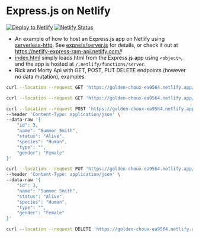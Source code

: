 # Express.js on Netlify 
[![Deploy to Netlify](https://www.netlify.com/img/deploy/button.svg)](https://app.netlify.com/start/deploy?repository=https://github.com/btovee/netlify-express-ram-api) [![Netlify Status](https://api.netlify.com/api/v1/badges/e40cd351-83aa-4450-81db-36a5647312f9/deploy-status)](https://app.netlify.com/sites/golden-choux-ea9564/deploys)

- An example of how to host an Express.js app on Netlify using [serverless-http](https://github.com/dougmoscrop/serverless-http). See [express/server.js](express/server.js) for details, or check it out at https://netlify-express-ram-api.netlify.com/!
- [index.html](index.html) simply loads html from the Express.js app using `<object>`, and the app is hosted at `/.netlify/functions/server`. 
- Rick and Morty Api with GET, POST, PUT DELETE endpoints (however no data mutation), examples:


```sh
curl --location --request GET 'https://golden-choux-ea9564.netlify.app/.netlify/functions/server/api/character'

curl --location --request GET 'https://golden-choux-ea9564.netlify.app/.netlify/functions/server/api/character/1'

curl --location --request POST 'https://golden-choux-ea9564.netlify.app/.netlify/functions/server/api/character' \
--header 'Content-Type: application/json' \
--data-raw '{
    "id": 3,
    "name": "Summer Smith",
    "status": "Alive",
    "species": "Human",
    "type": "",
    "gender": "Female"
}'

curl --location --request PUT 'https://golden-choux-ea9564.netlify.app/.netlify/functions/server/api/character' \
--header 'Content-Type: application/json' \
--data-raw '{
    "id": 3,
    "name": "Summer Smith",
    "status": "Alive",
    "species": "Human",
    "type": "",
    "gender": "Female"
}'

curl --location --request DELETE 'https://golden-choux-ea9564.netlify.app/.netlify/functions/server/api/character/3'
```
